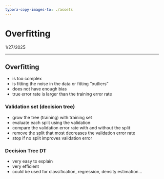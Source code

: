 ```yaml
---
typora-copy-images-to: ./assets
---
```


# Overfitting



1/27/2025

___



## Overfitting

- is too complex
- is fitting the noise in the data or fitting “outliers”
- does not have enough bias
- true error rate is larger than the training error rate



### Validation set (decision tree)

- grow the tree (training) with training set
-  evaluate each split using the validation
  - compare the validation error rate with and without the split
  - remove the split that most decreases the validation error rate
  - stop if no split improves validation error



### Decision Tree DT

- very easy to explain
- very efficient
- could be used for classification, regression, density estimation...

